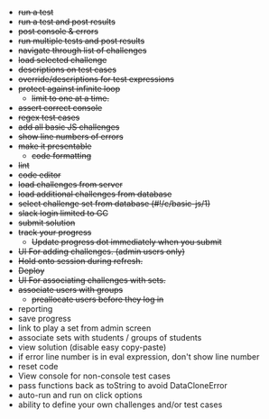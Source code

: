 * ~~run a test~~
* ~~run a test and post results~~
* ~~post console & errors~~
* ~~run multiple tests and post results~~
* ~~navigate through list of challenges~~
* ~~load selected challenge~~
* ~~descriptions on test cases~~
* ~~override/descriptions for test expressions~~
* ~~protect against infinite loop~~
  * ~~limit to one at a time.~~
* ~~assert correct console~~
* ~~regex test cases~~
* ~~add all basic JS challenges~~
* ~~show line numbers of errors~~
* ~~make it presentable~~
  * ~~code formatting~~
* ~~lint~~
* ~~code editor~~
* ~~load challenges from server~~
* ~~load additional challenges from database~~
* ~~select challenge set from database (#!/c/basic-js/1)~~
* ~~slack login limited to GC~~
* ~~submit solution~~
* ~~track your progress~~
  * ~~Update progress dot immediately when you submit~~
* ~~UI For adding challenges. (admin users only)~~
* ~~Hold onto session during refresh.~~
* ~~Deploy~~
* ~~UI For associating challenges with sets.~~
* ~~associate users with groups~~
  * ~~preallocate users before they log in~~
* reporting
* save progress
* link to play a set from admin screen
* associate sets with students / groups of students
* view solution (disable easy copy-paste)
* if error line number is in eval expression, don't show line number
* reset code
* View console for non-console test cases
* pass functions back as toString to avoid DataCloneError
* auto-run and run on click options
* ability to define your own challenges and/or test cases
